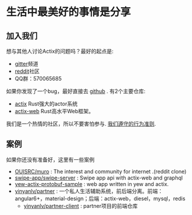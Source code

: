 # 生活中最美好的事情是分享

## 加入我们

想与其他人讨论Actix的问题吗？最好的起点是:

- [gitter](https://gitter.im/actix/actix)频道
- [reddit](https://www.reddit.com/r/actix/)社区
- QQ群：570065685

如果你发现了一个bug，最好直接去
[github](https://github.com/actix) . 有2个主要仓库:

- [actix](https://github.com/actix/actix) Rust强大的actor系统
- [actix-web](https://github.com/actix/actix-web) Rust高水平Web框架。

我们是一个热情的社区，所以不要害怕参与. [我们遵守的行为准则](https://actix.rs/community/coc/).

## 案例

如果你还没有准备好，这里有一些案例

- [OUISRC/muro](https://github.com/OUISRC/muro) : The interest and community for internet .(reddit clone)
- [swipe-app/swipe-server](https://github.com/swipe-app/swipe-server) : Swipe app api with actix-web and graphql
- [yew-actix-protobuf-sample](https://github.com/havarnov/yew-actix-protobuf-sample) : web app written in yew and actix.
- [yinyanlv/partner](https://github.com/yinyanlv/partner) : 一个私人生活辅助系统，前后端分离。前端：angular6+，material-design；后端：actix-web，diesel，mysql，redis
  - [yinyanlv/partner-client](https://github.com/yinyanlv/partner-client) : partner项目的前端仓库